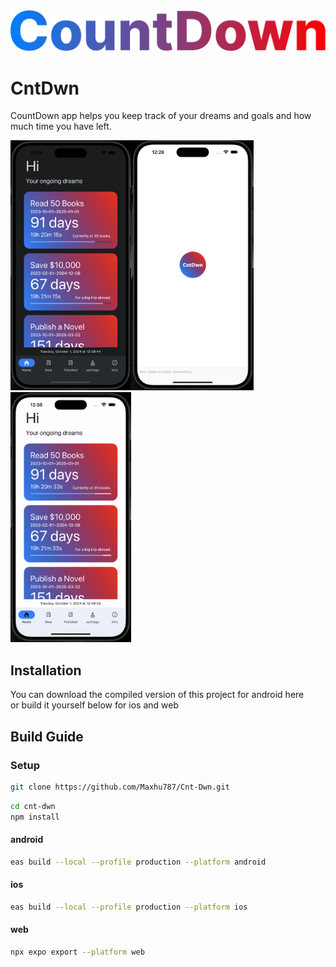 <img width="1000px"  src="./CountDown.png"/>

# CntDwn

CountDown app helps you keep track of your dreams and goals and how much time you have left.

<img height="400px" src="./CntDwn-App-dark.png" /><img height="400px" src="./CntDwn-App-splash.png" /><img height="400px"  src="./CntDwn-App-light.png" />

## Installation

You can download the compiled version of this project for android <a>here</a>
<br/>or build it yourself below for ios and web

## Build Guide

### Setup

```bash
git clone https://github.com/Maxhu787/Cnt-Dwn.git
```

```bash
cd cnt-dwn
npm install
```

#### android

```bash
eas build --local --profile production --platform android
```

#### ios

```bash
eas build --local --profile production --platform ios
```

#### web

```bash
npx expo export --platform web
```
